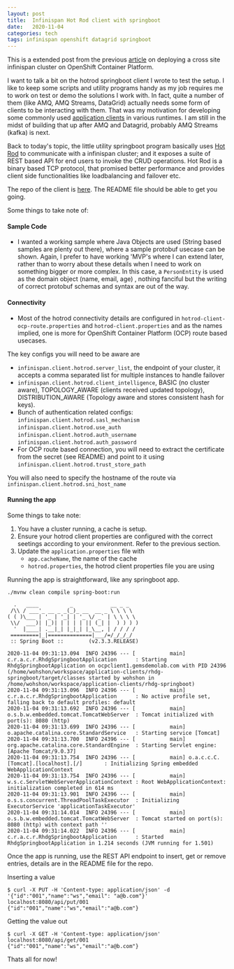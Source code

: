 ```yaml
---
layout: post
title:  Infinispan Hot Rod client with springboot
date:   2020-11-04
categories: tech
tags: infinispan openshift datagrid springboot
---
```


This is a extended post from the previous [article](https://wohshon.github.io/tech/2020/11/03/cross-site-infinispan.html) on deploying a cross site infinispan cluster on OpenShift Container Platform. 

I want to talk a bit on the hotrod springboot client I wrote to test the setup. I like to keep some scripts and utility programs handy as my job requires me to work on test or demo the solutions I work with. In fact, quite a number of them (like AMQ, AMQ Streams, DataGrid) actually needs some form of clients to be interacting with them. That was my motivation for developing some commonly used [application clients](https://github.com/wohshon/application-clients) in various runtimes. I am still in the midst of building that up after AMQ and Datagrid, probably AMQ Streams (kafka) is next.  

Back to today's topic, the little utility springboot program basically uses [Hot Rod](https://infinispan.org/docs/dev/titles/hotrod_java/hotrod_java.html) to communicate with a infinispan cluster; and it exposes a suite of REST based API for end users to invoke the CRUD operations. Hot Rod is a binary based TCP protocol, that promised better performance and provides client side functionalities like loadbalancing and failover etc.

The repo of the client is [here](https://github.com/wohshon/application-clients/tree/master/rhdg-springboot). The README file should be able to get you going.

Some things to take note of:

#### Sample Code

- I wanted a working sample where Java Objects are used (String based samples are plenty out there), where a sample protobuf usecase can be shown. Again, I prefer to have working 'MVP's where I can extend later, rather than to worry about these details when I need to work on something bigger or more complex.
In this case, a `PersonEntity` is used as the domain object (name, email, age) , nothing fanciful but the writing of correct  protobuf schemas and syntax are out of the way.

#### Connectivity

- Most of the hotrod connectivity details are configured in `hotrod-client-ocp-route.properties` and `hotrod-client.properties` and as the names implied, one is more for OpenShift Container Platform (OCP) route based usecases.

The key configs you will need to be aware are

- `infinispan.client.hotrod.server_list`, the endpoint of your cluster, it accepts a comma separated list for multiple instances to handle failover
- `infinispan.client.hotrod.client_intelligence`, BASIC (no cluster aware), TOPOLOGY_AWARE (clients received updated topology), DISTRIBUTION_AWARE (Topology aware and stores consistent hash for keys).
- Bunch of authentication related configs: 
`infinispan.client.hotrod.sasl_mechanism`
`infinispan.client.hotrod.use_auth`
`infinispan.client.hotrod.auth_username`
`infinispan.client.hotrod.auth_password`
- For OCP route based connection, you will need to extract the certificate from the secret (see README) and point to it using `infinispan.client.hotrod.trust_store_path`

You will also need to specify the hostname of the route via `infinispan.client.hotrod.sni_host_name`

#### Running the app

Some things to take note:

1. You have a cluster running, a cache is setup.
2. Ensure your hotrod client properties are configured with the correct seetings according to your environment. Refer to the previous section.
3. Update the `application.properties` file with
   -  `app.cacheName`, the name of the cache
   - `hotrod.properties`, the hotrod client properties file you are using

Running the app is straightforward, like any springboot app.

`./mvnw clean compile spring-boot:run`


```
  .   ____          _            __ _ _
 /\\ / ___'_ __ _ _(_)_ __  __ _ \ \ \ \
( ( )\___ | '_ | '_| | '_ \/ _` | \ \ \ \
 \\/  ___)| |_)| | | | | || (_| |  ) ) ) )
  '  |____| .__|_| |_|_| |_\__, | / / / /
 =========|_|==============|___/=/_/_/_/
 :: Spring Boot ::        (v2.3.3.RELEASE)

2020-11-04 09:31:13.094  INFO 24396 --- [           main] c.r.a.c.r.RhdgSpringbootApplication      : Starting RhdgSpringbootApplication on ocpclient1.gemsdemolab.com with PID 24396 (/home/wohshon/workspace/application-clients/rhdg-springboot/target/classes started by wohshon in /home/wohshon/workspace/application-clients/rhdg-springboot)
2020-11-04 09:31:13.096  INFO 24396 --- [           main] c.r.a.c.r.RhdgSpringbootApplication      : No active profile set, falling back to default profiles: default
2020-11-04 09:31:13.692  INFO 24396 --- [           main] o.s.b.w.embedded.tomcat.TomcatWebServer  : Tomcat initialized with port(s): 8080 (http)
2020-11-04 09:31:13.699  INFO 24396 --- [           main] o.apache.catalina.core.StandardService   : Starting service [Tomcat]
2020-11-04 09:31:13.700  INFO 24396 --- [           main] org.apache.catalina.core.StandardEngine  : Starting Servlet engine: [Apache Tomcat/9.0.37]
2020-11-04 09:31:13.754  INFO 24396 --- [           main] o.a.c.c.C.[Tomcat].[localhost].[/]       : Initializing Spring embedded WebApplicationContext
2020-11-04 09:31:13.754  INFO 24396 --- [           main] w.s.c.ServletWebServerApplicationContext : Root WebApplicationContext: initialization completed in 614 ms
2020-11-04 09:31:13.901  INFO 24396 --- [           main] o.s.s.concurrent.ThreadPoolTaskExecutor  : Initializing ExecutorService 'applicationTaskExecutor'
2020-11-04 09:31:14.014  INFO 24396 --- [           main] o.s.b.w.embedded.tomcat.TomcatWebServer  : Tomcat started on port(s): 8080 (http) with context path ''
2020-11-04 09:31:14.022  INFO 24396 --- [           main] c.r.a.c.r.RhdgSpringbootApplication      : Started RhdgSpringbootApplication in 1.214 seconds (JVM running for 1.501)
```

Once the app is running, use the REST API endpoint to insert, get or remove entries, details are in the README file for the repo.

Inserting a value

```
$ curl -X PUT -H 'Content-type: application/json' -d '{"id":"001","name":"ws","email": "a@b.com"}' localhost:8080/api/put/001
{"id":"001","name":"ws","email":"a@b.com"}
```

Getting the value out 
```
$ curl -X GET -H 'Content-type: application/json'  localhost:8080/api/get/001
{"id":"001","name":"ws","email":"a@b.com"}
```

Thats all for now!

